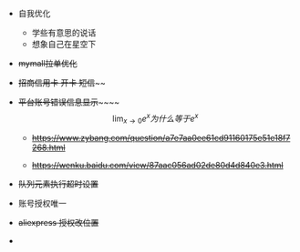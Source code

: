 - 自我优化
	
	- 学些有意思的说话
	- 想象自己在星空下
- ~~mymall拉单优化~~
- ~~招商信用卡 开卡 短信~~~~

- ~~平台账号错误信息显示~~~~~~
    $$
    \lim_{x\to0}e^x 为什么等于 e^x
    $$
    - ~~https://www.zybang.com/question/a7e7aa0ee61cd91160175e51e18f7268.html~~

    - ~~<https://wenku.baidu.com/view/87aac056ad02de80d4d840e3.html>~~

- ~~队列元素执行超时设置~~
- 账号授权唯一
- ~~aliexpress 授权改位置~~
- ~~~~买小夹子 for note~~~~~

